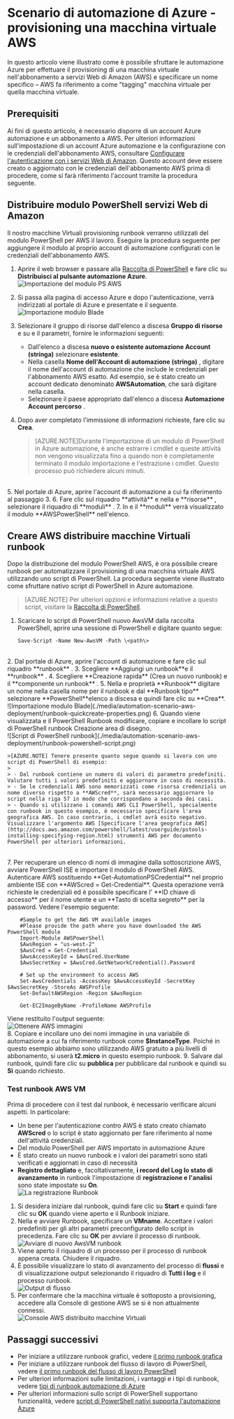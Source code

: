 <properties
   pageTitle="Automatizzare la distribuzione di una macchina virtuale nei servizi Web di Amazon | Microsoft Azure"
   description="In questo articolo viene illustrato come utilizzare l'automazione di Azure per automatizzare la creazione di una macchina virtuale servizio Web di Amazon"
   services="automation"
   documentationCenter=""
   authors="mgoedtel"
   manager="jwhit"
   editor="" />
<tags
   ms.service="automation"
   ms.devlang="na"
   ms.topic="article"
   ms.tgt_pltfrm="na"
   ms.workload="na"
   ms.date="08/17/2016"
   ms.author="tiandert; bwren" />

# <a name="azure-automation-scenario---provision-an-aws-virtual-machine"></a>Scenario di automazione di Azure - provisioning una macchina virtuale AWS 

In questo articolo viene illustrato come è possibile sfruttare le automazione Azure per effettuare il provisioning di una macchina virtuale nell'abbonamento a servizi Web di Amazon (AWS) e specificare un nome specifico – AWS fa riferimento a come "tagging" macchina virtuale per quella macchina virtuale.

## <a name="prerequisites"></a>Prerequisiti

Ai fini di questo articolo, è necessario disporre di un account Azure automazione e un abbonamento a AWS. Per ulteriori informazioni sull'impostazione di un account Azure automazione e la configurazione con le credenziali dell'abbonamento AWS, consultare [Configurare l'autenticazione con i servizi Web di Amazon](../automation/automation-sec-configure-aws-account.md).  Questo account deve essere creato o aggiornato con le credenziali dell'abbonamento AWS prima di procedere, come si farà riferimento l'account tramite la procedura seguente.


## <a name="deploy-amazon-web-services-powershell-module"></a>Distribuire modulo PowerShell servizi Web di Amazon

Il nostro macchine Virtuali provisioning runbook verranno utilizzati del modulo PowerShell per AWS il lavoro. Eseguire la procedura seguente per aggiungere il modulo al proprio account di automazione configurati con le credenziali dell'abbonamento AWS.  

1. Aprire il web browser e passare alla [Raccolta di PowerShell](http://www.powershellgallery.com/packages/AWSPowerShell/) e fare clic su **Distribuisci al pulsante automazione Azure**.<br> ![Importazione del modulo PS AWS](./media/automation-scenario-aws-deployment/powershell-gallery-download-awsmodule.png)

2. Si passa alla pagina di accesso Azure e dopo l'autenticazione, verrà indirizzati al portale di Azure e presentate e il seguente.<br> ![Importazione modulo Blade](./media/automation-scenario-aws-deployment/deploy-aws-powershell-module-parameters.png)

3. Selezionare il gruppo di risorse dall'elenco a discesa **Gruppo di risorse** e su e il parametri, fornire le informazioni seguenti:
   * Dall'elenco a discesa **nuovo o esistente automazione Account (stringa)** selezionare **esistente**.  
   * Nella casella **Nome dell'Account di automazione (stringa)** , digitare il nome dell'account di automazione che include le credenziali per l'abbonamento AWS esatto.  Ad esempio, se è stato creato un account dedicato denominato **AWSAutomation**, che sarà digitare nella casella.
   * Selezionare il paese appropriato dall'elenco a discesa **Automazione Account percorso** .

4. Dopo aver completato l'immissione di informazioni richieste, fare clic su **Crea**.

    >[AZURE.NOTE]Durante l'importazione di un modulo di PowerShell in Azure automazione, è anche estrarre i cmdlet e queste attività non vengono visualizzata fino a quando non è completamente terminato il modulo importazione e l'estrazione i cmdlet. Questo processo può richiedere alcuni minuti.  
<br>
5. Nel portale di Azure, aprire l'account di automazione a cui fa riferimento al passaggio 3.
6. Fare clic sul riquadro **attività** e nella e **risorse** , selezionare il riquadro di **moduli** .
7. In e il **moduli** verrà visualizzato il modulo **AWSPowerShell** nell'elenco.

## <a name="create-aws-deploy-vm-runbook"></a>Creare AWS distribuire macchine Virtuali runbook

Dopo la distribuzione del modulo PowerShell AWS, è ora possibile creare runbook per automatizzare il provisioning di una macchina virtuale AWS utilizzando uno script di PowerShell. La procedura seguente viene illustrato come sfruttare nativo script di PowerShell in Azure automazione.  

>[AZURE.NOTE] Per ulteriori opzioni e informazioni relative a questo script, visitare la [Raccolta di PowerShell](https://www.powershellgallery.com/packages/New-AwsVM/DisplayScript).


1. Scaricare lo script di PowerShell nuovo AwsVM dalla raccolta PowerShell, aprire una sessione di PowerShell e digitare quanto segue:<br>
   ```
   Save-Script -Name New-AwsVM -Path \<path\>
   ```
<br>
2. Dal portale di Azure, aprire l'account di automazione e fare clic sul riquadro **runbook** .  
3. Scegliere **Aggiungi un runbook**e il **runbook** .
4. Scegliere **Creazione rapida** (Crea un nuovo runbook) e il **componente un runbook** .
5. Nella e proprietà **Runbook** digitare un nome nella casella nome per il runbook e dal **Runbook tipo** selezionare **PowerShell**elenco a discesa e quindi fare clic su **Crea**.<br> ![Importazione modulo Blade](./media/automation-scenario-aws-deployment/runbook-quickcreate-properties.png)
6. Quando viene visualizzata e il PowerShell Runbook modificare, copiare e incollare lo script di PowerShell runbook Creazione area di disegno.<br> ![Script di PowerShell runbook](./media/automation-scenario-aws-deployment/runbook-powershell-script.png)<br>

    >[AZURE.NOTE] Tenere presente quanto segue quando si lavora con uno script di PowerShell di esempio:
    >
    > - Dal runbook contiene un numero di valori di parametro predefiniti. Valutare tutti i valori predefiniti e aggiornare in caso di necessità.
    > - Se le credenziali AWS sono memorizzati come risorsa credenziali un nome diverso rispetto a **AWScred**, sarà necessario aggiornare lo script nella riga 57 in modo che corrispondano a seconda dei casi.  
    > - Quando si utilizzano i comandi AWS CLI PowerShell, specialmente con runbook in questo esempio, è necessario specificare l'area geografica AWS. In caso contrario, i cmdlet avrà esito negativo.  Visualizzare l'argomento AWS [Specificare l'area geografica AWS](http://docs.aws.amazon.com/powershell/latest/userguide/pstools-installing-specifying-region.html) strumenti AWS per documento PowerShell per ulteriori informazioni.  
<br>
7. Per recuperare un elenco di nomi di immagine dalla sottoscrizione AWS, avviare PowerShell ISE e importare il modulo di PowerShell AWS.  Autenticare AWS sostituendo **Get-AutomationPSCredential** nel proprio ambiente ISE con **AWScred = Get-Credential**.  Questa operazione verrà richieste le credenziali ed è possibile specificare l' **ID chiave di accesso** per il nome utente e un **Tasto di scelta segreto** per la password.  Vedere l'esempio seguente:

        #Sample to get the AWS VM available images
        #Please provide the path where you have downloaded the AWS PowerShell module
        Import-Module AWSPowerShell
        $AwsRegion = "us-west-2"
        $AwsCred = Get-Credential
        $AwsAccessKeyId = $AwsCred.UserName
        $AwsSecretKey = $AwsCred.GetNetworkCredential().Password

        # Set up the environment to access AWS
        Set-AwsCredentials -AccessKey $AwsAccessKeyId -SecretKey $AwsSecretKey -StoreAs AWSProfile
        Set-DefaultAWSRegion -Region $AwsRegion

        Get-EC2ImageByName -ProfileName AWSProfile
   Viene restituito l'output seguente:<br>
   ![Ottenere AWS immagini](./media/automation-scenario-aws-deployment/powershell-ise-output.png)  
8. Copiare e incollare uno dei nomi immagine in una variabile di automazione a cui fa riferimento runbook come **$InstanceType**. Poiché in questo esempio abbiamo sono utilizzando AWS gratuito a più livelli di abbonamento, si userà **t2.micro** in questo esempio runbook.
9. Salvare dal runbook, quindi fare clic su **pubblica** per pubblicare dal runbook e quindi su **Sì** quando richiesto.


### <a name="testing-the-aws-vm-runbook"></a>Test runbook AWS VM
Prima di procedere con il test dal runbook, è necessario verificare alcuni aspetti. In particolare:

   -  Un bene per l'autenticazione contro AWS è stato creato chiamato **AWScred** o lo script è stato aggiornato per fare riferimento al nome dell'attività credenziali.  
   -  Del modulo PowerShell per AWS importato in automazione Azure
   -  È stato creato un nuovo runbook e i valori dei parametri sono stati verificati e aggiornati in caso di necessità
   -  **Registro dettagliato** e, facoltativamente, **i record del Log lo stato di avanzamento** in runbook l'impostazione di **registrazione e l'analisi** sono state impostate su **On**.<br> ![La registrazione Runbook](./media/automation-scenario-aws-deployment/runbook-settings-logging-and-tracing.png)

1. Si desidera iniziare dal runbook, quindi fare clic su **Start** e quindi fare clic su **OK** quando viene aperto e il Runbook iniziare.
2. Nella e avviare Runbook, specificare un **VMname**.  Accettare i valori predefiniti per gli altri parametri preconfigurato dello script in precedenza.  Fare clic su **OK** per avviare il processo di runbook.<br> ![Avviare di nuovo AwsVM runbook](./media/automation-scenario-aws-deployment/runbook-start-job-parameters.png)
3. Viene aperto il riquadro di un processo per il processo di runbook appena creata. Chiudere il riquadro.
4. È possibile visualizzare lo stato di avanzamento del processo di **flussi** e di visualizzazione output selezionando il riquadro di **Tutti i log** e il processo runbook.<br> ![Output di flusso](./media/automation-scenario-aws-deployment/runbook-job-streams-output.png)
5. Per confermare che la macchina virtuale è sottoposto a provisioning, accedere alla Console di gestione AWS se si è non attualmente connessi.<br> ![Console AWS distribuito macchine Virtuali](./media/automation-scenario-aws-deployment/aws-instances-status.png)

## <a name="next-steps"></a>Passaggi successivi
-   Per iniziare a utilizzare runbook grafici, vedere [il primo runbook grafica](automation-first-runbook-graphical.md)
-   Per iniziare a utilizzare runbook del flusso di lavoro di PowerShell, vedere [il primo runbook del flusso di lavoro PowerShell](automation-first-runbook-textual.md)
-   Per ulteriori informazioni sulle limitazioni, i vantaggi e i tipi di runbook, vedere [tipi di runbook automazione di Azure](automation-runbook-types.md)
-   Per ulteriori informazioni sullo script di PowerShell supportano funzionalità, vedere [script di PowerShell nativi supporta l'automazione Azure](https://azure.microsoft.com/blog/announcing-powershell-script-support-azure-automation-2/)
